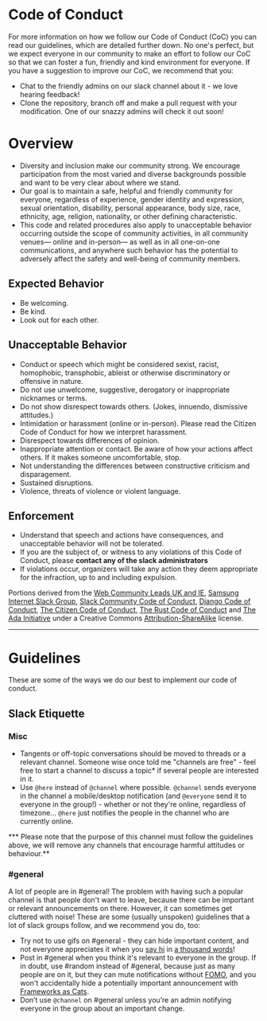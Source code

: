 # Code of Conduct

For more information on how we follow our Code of Conduct (CoC) you can read our guidelines, which are detailed further down. No one's perfect, but we expect everyone in our community to make an effort to follow our CoC so that we can foster a fun, friendly and kind environment for everyone. If you have a suggestion to improve our CoC, we recommend that you:

* Chat to the friendly admins on our slack channel about it - we love hearing feedback!
* Clone the repository, branch off and make a pull request with your modification. One of our snazzy admins will check it out soon!

# Overview
* Diversity and inclusion make our community strong. We encourage participation from the most varied and diverse backgrounds possible and want to be very clear about where we stand.
* Our goal is to maintain a safe, helpful and friendly community for everyone, regardless of experience, gender identity and expression, sexual orientation, disability, personal appearance, body size, race, ethnicity, age, religion, nationality, or other defining characteristic.
* This code and related procedures also apply to unacceptable behavior occurring outside the scope of community activities, in all community venues— online and in-person— as well as in all one-on-one communications, and anywhere such behavior has the potential to adversely affect the safety and well-being of community members.

## Expected Behavior
* Be welcoming.
* Be kind.
* Look out for each other.

## Unacceptable Behavior
* Conduct or speech which might be considered sexist, racist, homophobic, transphobic, ableist or otherwise discriminatory or offensive in nature.
* Do not use unwelcome, suggestive, derogatory or inappropriate nicknames or terms.
* Do not show disrespect towards others. (Jokes, innuendo, dismissive attitudes.)
* Intimidation or harassment (online or in-person). Please read the Citizen Code of Conduct for how we interpret harassment.
* Disrespect towards differences of opinion.
* Inappropriate attention or contact. Be aware of how your actions affect others. If it makes someone uncomfortable, stop.
* Not understanding the differences between constructive criticism and disparagement.
* Sustained disruptions.
* Violence, threats of violence or violent language.

## Enforcement
* Understand that speech and actions have consequences, and unacceptable behavior will not be tolerated.
* If you are the subject of, or witness to any violations of this Code of Conduct, please **contact any of the slack administrators**
* If violations occur, organizers will take any action they deem appropriate for the infraction, up to and including expulsion.

Portions derived from the [Web Community Leads UK and IE](https://webcommunityukie.github.io/), [Samsung Internet Slack Group](https://samsunginter.net/coc), [Slack Community Code of Conduct](https://api.slack.com/docs/community-code-of-conduct), [Django Code of Conduct](https://www.djangoproject.com/conduct/), [The Citizen Code of Conduct](http://citizencodeofconduct.org/), [The Rust Code of Conduct](https://www.rust-lang.org/en-US/conduct.html) and [The Ada Initiative](https://adainitiative.org/2014/02/18/howto-design-a-code-of-conduct-for-your-community/) under a Creative Commons [Attribution-ShareAlike](https://creativecommons.org/licenses/by-sa/3.0/) license.

---

# Guidelines
These are some of the ways we do our best to implement our code of conduct.

## Slack Etiquette

### Misc

* Tangents or off-topic conversations should be moved to threads or a relevant channel. Someone wise once told me "channels are free" - feel free to start a channel to discuss a topic* if several people are interested in it.
* Use `@here` instead of `@channel` where possible. `@channel` sends everyone in the channel a mobile/desktop notification (and `@everyone` send it to everyone in the group!) - whether or not they're online, regardless of timezone... `@here` just notifies the people in the channel who are currently online.

*** Please note that the purpose of this channel must follow the guidelines above, we will remove any channels that encourage harmful attitudes or behaviour.**

### #general

A lot of people are in #general! The problem with having such a popular channel is that people don't want to leave, because there can be important or relevant announcements on there. However, it can sometimes get cluttered with noise! These are some (usually unspoken) guidelines that a lot of slack groups follow, and we recommend you do, too:

* Try not to use gifs on #general - they can hide important content, and not everyone appreciates it when you [say hi](https://giphy.com/gifs/dog-sup-paul-windle-l41lShcuautqDZc5i) in [a thousand words](https://en.wiktionary.org/wiki/a_picture_paints_a_thousand_words)!
* Post in #general when you think it's relevant to everyone in the group. If in doubt, use #random instead of #general, because just as many people are on it, but they can mute notifications without [FOMO](https://en.wikipedia.org/wiki/Fear_of_missing_out), and you won't accidentally hide a potentially important announcement with [Frameworks as Cats](http://whichcatisyourjavascriptframework.com).
* Don’t use `@channel` on #general unless you’re an admin notifying everyone in the group about an important change.

